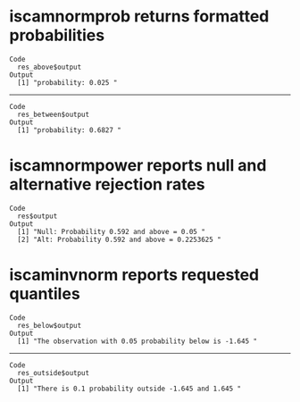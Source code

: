 # iscamnormprob returns formatted probabilities

    Code
      res_above$output
    Output
      [1] "probability: 0.025 "

---

    Code
      res_between$output
    Output
      [1] "probability: 0.6827 "

# iscamnormpower reports null and alternative rejection rates

    Code
      res$output
    Output
      [1] "Null: Probability 0.592 and above = 0.05 "    
      [2] "Alt: Probability 0.592 and above = 0.2253625 "

# iscaminvnorm reports requested quantiles

    Code
      res_below$output
    Output
      [1] "The observation with 0.05 probability below is -1.645 "

---

    Code
      res_outside$output
    Output
      [1] "There is 0.1 probability outside -1.645 and 1.645 "

